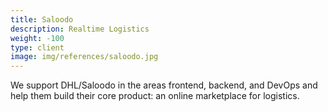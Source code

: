 ```yaml
---
title: Saloodo
description: Realtime Logistics
weight: -100
type: client
image: img/references/saloodo.jpg
---
```

We support DHL/Saloodo in the areas frontend, backend, and DevOps and help them
build their core product: an online marketplace for logistics.
